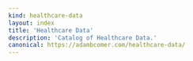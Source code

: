 ```yaml
---
kind: healthcare-data
layout: index
title: 'Healthcare Data'
description: 'Catalog of Healthcare Data.'
canonical: https://adambcomer.com/healthcare-data/
---
```

